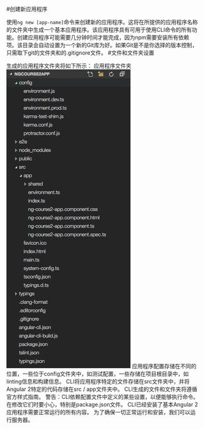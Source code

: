 #创建新应用程序
 
 使用`ng new [app-name]`命令来创建新的应用程序。这将在所提供的应用程序名称的文件夹中生成一个基本应用程序。该应用程序具有可用于使用CLI命令的所有功能。创建应用程序可能需要几分钟时间才能完成，因为npm需要安装所有依赖项。该目录会自动设置为一个新的Git库为好。如果Git是不是你选择的版本控制，只需取下git的文件夹和的.gitignore文件。
#文件和文件夹设置
 
 生成的应用程序文件夹将如下所示：
 应用程序文件夹
 ![应用程序文件夹](../assets/cli-folder-setup.png)
 应用程序配置存储在不同的位置，一些位于config文件夹中，如测试配置，一些存储在项目根目录中，如linting信息和构建信息。 CLI将应用程序特定的文件存储在src文件夹中，并将Angular 2特定的代码存储在src / app文件夹中。 CLI生成的文件和文件夹将遵循官方样式指南。
 警告：CLI依赖配置文件中定义的某些设置，以便能够执行命令。 在修改它们时要小心，特别是package.json文件。
 CLI已经安装了基本Angular 2应用程序需要正常运行的所有内容。 为了确保一切正常运行和安装，我们可以运行服务器。